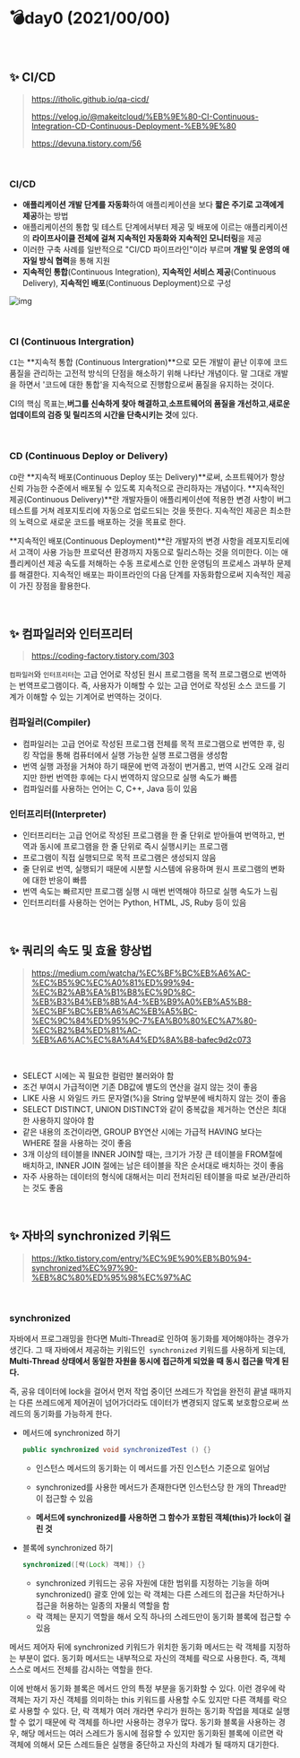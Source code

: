 # 💣day0 (2021/00/00)

<br>

## ✨ CI/CD

>https://itholic.github.io/qa-cicd/
>
>https://velog.io/@makeitcloud/%EB%9E%80-CI-Continuous-Integration-CD-Continuous-Deployment-%EB%9E%80
>
>https://devuna.tistory.com/56

<br>

### CI/CD

- **애플리케이션 개발 단계를 자동화**하여 애플리케이션을 보다 **짧은 주기로 고객에게 제공**하는 방법
- 애플리케이션의 통합 및 테스트 단계에서부터 제공 및 배포에 이르는 애플리케이션의 **라이프사이클 전체에 걸쳐 지속적인 자동화와 지속적인 모니터링**을 제공
- 이러한 구축 사례를 일반적으로 "CI/CD 파이프라인"이라 부르며 **개발 및 운영의 애자일 방식 협력**을 통해 지원
- **지속적인 통합**(Continuous Integration), **지속적인 서비스 제공**(Continuous Delivery), **지속적인 배포**(Continuous Deployment)으로 구성

![img](https://blog.kakaocdn.net/dn/VfH9n/btqEbvA6cjl/x2hYkrLRyfWgNWxfrQkSu0/img.png)

<br>

### CI (Continuous Intergration)

`CI`는 **지속적 통합 (Continuous Intergration)**으로 모든 개발이 끝난 이후에 코드 품질을 관리하는 고전적 방식의 단점을 해소하기 위해 나타난 개념이다. 말 그대로 개발을 하면서 '코드에 대한 통합'을 지속적으로 진행함으로써 품질을 유지하는 것이다.

CI의 핵심 목표는,**버그를 신속하게 찾아 해결하고**,**소프트웨어의 품질을 개선하고**,**새로운 업데이트의 검증 및 릴리즈의 시간을 단축시키는 것**에 있다.

<br>

### CD (Continuous Deploy or Delivery)

`CD`란 **지속적 배포(Continuous Deploy 또는 Delivery)**로써, 소프트웨어가 항상 신뢰 가능한 수준에서 배포될 수 있도록 지속적으로 관리하자는 개념이다. **지속적인 제공(Continuous Delivery)**란 개발자들이 애플리케이션에 적용한 변경 사항이 버그 테스트를 거쳐 레포지토리에 자동으로 업로드되는 것을 뜻한다. 지속적인 제공은 최소한의 노력으로 새로운 코드를 배포하는 것을 목표로 한다.

**지속적인 배포(Continuous Deployment)**란 개발자의 변경 사항을 레포지토리에서 고객이 사용 가능한 프로덕션 환경까지 자동으로 릴리스하는 것을 의미한다. 이는 애플리케이션 제공 속도를 저해하는 수동 프로세스로 인한 운영팀의 프로세스 과부하 문제를 해결한다. 지속적인 배포는 파이프라인의 다음 단계를 자동화함으로써 지속적인 제공이 가진 장점을 활용한다.

<br>

## ✨ 컴파일러와 인터프리터

> https://coding-factory.tistory.com/303

`컴파일러`와 `인터프리터`는 고급 언어로 작성된 원시 프로그램을 목적 프로그램으로 번역하는 번역프로그램이다. 즉,  사용자가 이해할 수 있는 고급 언어로 작성된 소스 코드를 기계가 이해할 수 있는 기계어로 번역하는 것이다.



### 컴파일러(Compiler)

- 컴파일러는 고급 언어로 작성된 프로그램 전체를 목적 프로그램으로 번역한 후, 링킹 작업을 통해 컴퓨터에서 실행 가능한 실행 프로그램을 생성함
- 번역 실행 과정을 거쳐야 하기 때문에 번역 과정이 번거롭고, 번역 시간도 오래 걸리지만 한번 번역한 후에는 다시 번역하지 않으므로 실행 속도가 빠름
- 컴파일러를 사용하는 언어는 C, C++, Java 등이 있음



### 인터프리터(Interpreter)

- 인터프리터는 고급 언어로 작성된 프로그램을 한 줄 단위로 받아들여 번역하고, 번역과 동시에 프로그램을 한 줄 단위로 즉시 실행시키는 프로그램
- 프로그램이 직접 실행되므로 목적 프로그램은 생성되지 않음
- 줄 단위로 번역, 실행되기 때문에 시분할 시스템에 유용하며 원시 프로그램의 변화에 대한 반응이 빠름
- 번역 속도는 빠르지만 프로그램 실행 시 매번 번역해야 하므로 실행 속도가 느림
- 인터프리터를 사용하는 언어는 Python, HTML, JS, Ruby 등이 있음



<br>

## ✨ 쿼리의 속도 및 효율 향상법

> https://medium.com/watcha/%EC%BF%BC%EB%A6%AC-%EC%B5%9C%EC%A0%81%ED%99%94-%EC%B2%AB%EA%B1%B8%EC%9D%8C-%EB%B3%B4%EB%8B%A4-%EB%B9%A0%EB%A5%B8-%EC%BF%BC%EB%A6%AC%EB%A5%BC-%EC%9C%84%ED%95%9C-7%EA%B0%80%EC%A7%80-%EC%B2%B4%ED%81%AC-%EB%A6%AC%EC%8A%A4%ED%8A%B8-bafec9d2c073

<br>

- SELECT 시에는 꼭 필요한 컬럼만 불러와야 함
- 조건 부여시 가급적이면 기존 DB값에 별도의 연산을 걸지 않는 것이 좋음
- LIKE 사용 시 와일드 카드 문자열(%)을 String 앞부분에 배치하지 않는 것이 좋음
- SELECT DISTINCT, UNION DISTINCT와 같이 중복값을 제거하는 연산은 최대한 사용하지 않아야 함
- 같은 내용의 조건이라면, GROUP BY연산 시에는 가급적 HAVING 보다는 WHERE 절을 사용하는 것이 좋음
- 3개 이상의 테이블을 INNER JOIN할 때는, 크기가 가장 큰 테이블을 FROM절에 배치하고, INNER JOIN 절에는 남은 테이블을 작은 순서대로 배치하는 것이 좋음
- 자주 사용하는 데이터의 형식에 대해서는 미리 전처리된 테이블을 따로 보관/관리하는 것도 좋음

<br>

## ✨ 자바의 synchronized 키워드

> https://ktko.tistory.com/entry/%EC%9E%90%EB%B0%94-synchronized%EC%97%90-%EB%8C%80%ED%95%98%EC%97%AC

<br>

### synchronized

자바에서 프로그래밍을 한다면 Multi-Thread로 인하여 동기화를 제어해야하는 경우가 생긴다. 그 때 자바에서 제공하는 키워드인` synchronized` 키워드를 사용하게 되는데, **Multi-Thread 상태에서 동일한 자원을 동시에 접근하게 되었을 때 동시 접근을 막게 된다.** 

즉, 공유 데이터에 lock을 걸어서 먼저 작업 중이던 쓰레드가 작업을 완전히 끝낼 때까지는 다른 쓰레드에게 제어권이 넘어가더라도 데이터가 변경되지 않도록 보호함으로써 쓰레드의 동기화를 가능하게 한다.

- 메서드에 synchronized 하기

  ~~~java
  public synchronized void synchronizedTest () {}
  ~~~

  - 인스턴스 메서드의 동기화는 이 메서드를 가진 인스턴스 기준으로 일어남

  - synchronized를 사용한 메서드가 존재한다면 인스턴스당 한 개의 Thread만이 접근할 수 있음
  - **메서드에 synchronized를 사용하면 그 함수가 포함된 객체(this)가 lock이 걸린 것** 

- 블록에 synchronized 하기

  ~~~java
  synchronized([락(Lock) 객체]) {}
  ~~~

  - synchronized 키워드는 공유 자원에 대한 범위를 지정하는 기능을 하며 synchronized() 괄호 안에 있는 락 객체는 다른 스레드의 접근을 차단하거나 접근을 허용하는 일종의 자물쇠 역할을 함
  - 락 객체는 문지기 역할을 해서 오직 하나의 스레드만이 동기화 블록에 접근할 수 있음

  

메서드 제어자 뒤에 synchronized 키워드가 위치한 동기화 메서드는 락 객체를 지정하는 부분이 없다. 동기화 메서드는 내부적으로 자신의 객체를 락으로 사용한다. 즉, 객체 스스로 메서드 전체를 감시하는 역할을 한다. 

이에 반해서 동기화 블록은 메서드 안의 특정 부분을 동기화할 수 있다. 이런 경우에 락 객체는 자기 자신 객체를 의미하는 this 키워드를 사용할 수도 있지만 다른 객체를 락으로 사용할 수 있다. 단, 락 객체가 여러 개라면 우리가 원하는 동기화 작업을 제대로 실행할 수 없기 때문에 락 객체를 하나만 사용하는 경우가 많다. 동기화 블록을 사용하는 경우, 해당 메서드는 여러 스레드가 동시에 점유할 수 있지만 동기화된 블록에 이르면 락 객체에 의해서 모든 스레드들은 실행을 중단하고 자신의 차례가 될 때까지 대기한다.